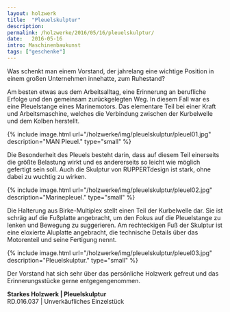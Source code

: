 ```yaml
---
layout: holzwerk
title:  "Pleuelskulptur"
description: 
permalink: /holzwerke/2016/05/16/pleuelskulptur/
date:   2016-05-16
intro: Maschinenbaukunst
tags: ["geschenke"]
---
```






Was schenkt man einem Vorstand, 
der jahrelang eine wichtige Position in einem großen Unternehmen innehatte, zum Ruhestand? 

Am besten etwas aus dem Arbeitsalltag, eine Erinnerung an berufliche Erfolge und den gemeinsam zurückgelegten Weg.
In diesem Fall war es eine Pleuelstange eines Marinemotors. 
Das elementare Teil bei einer Kraft und Arbeitsmaschine, 
welches die Verbindung zwischen der Kurbelwelle und dem Kolben herstellt.

{% include image.html url="/holzwerke/img/pleuelskulptur/pleuel01.jpg" description="MAN Pleuel." type="small" %}

Die Besonderheit des Pleuels besteht darin, 
dass auf diesem Teil einerseits die größte Belastung wirkt und es andererseits so leicht wie möglich gefertigt sein soll. 
Auch die Skulptur von RUPPERTdesign ist stark, ohne dabei zu wuchtig zu wirken.

{% include image.html url="/holzwerke/img/pleuelskulptur/pleuel02.jpg" description="Marinepleuel." type="small" %}

Die Halterung aus Birke-Multiplex stellt einen Teil der Kurbelwelle dar. 
Sie ist schräg auf die Fußplatte angebracht, um den Fokus auf die Pleuelstange zu lenken und Bewegung zu suggerieren.
Am rechteckigen Fuß der Skulptur ist eine eloxierte Aluplatte angebracht,
die technische Details über das Motorenteil und seine Fertigung nennt. 

{% include image.html url="/holzwerke/img/pleuelskulptur/pleuel03.jpg" description="Pleuelskulptur." type="small" %}


Der Vorstand hat sich sehr über das persönliche Holzwerk gefreut und das Erinnerungsstücke gerne entgegengenommen.

	
**Starkes Holzwerk \| Pleuelskulptur**       
RD.016.037  \| 	Unverkäufliches Einzelstück